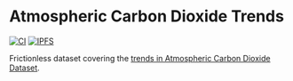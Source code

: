 # Atmospheric Carbon Dioxide Trends

[![CI](https://github.com/datonic/atmospheric-carbon-dioxide-trends/actions/workflows/ci.yml/badge.svg)](https://github.com/datonic/atmospheric-carbon-dioxide-trends/actions/workflows/ci.yml)
[![IPFS](https://img.shields.io/badge/bafkreidgloqljytmzyiu277ssnt5s2wziqrtk27pku4rzahkd4g5touy4e-blue?logo=ipfs)](https://bafkreibixblckn37amlc347f7to3zcjbfdadf7xyqn7y2ap5emjmqs4rk4.ipfs.w3s.link/)

Frictionless dataset covering the [trends in Atmospheric Carbon Dioxide Dataset](https://gml.noaa.gov/ccgg/trends/).

